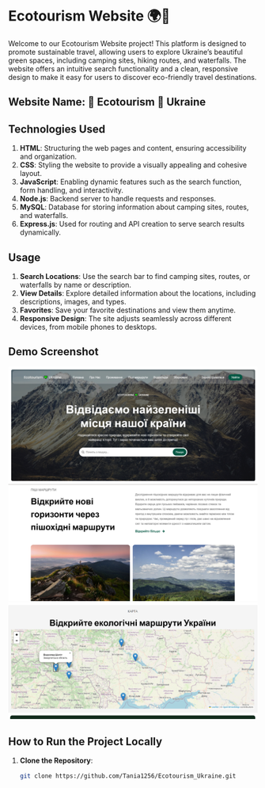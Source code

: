 # Ecotourism Website 🌍💚

Welcome to our Ecotourism Website project! This platform is designed to promote sustainable travel, allowing users to explore Ukraine’s beautiful green spaces, including camping sites, hiking routes, and waterfalls. The website offers an intuitive search functionality and a clean, responsive design to make it easy for users to discover eco-friendly travel destinations.

## Website Name: 🌱 Ecotourism 💚 Ukraine

## Technologies Used

1. **HTML**: Structuring the web pages and content, ensuring accessibility and organization.
2. **CSS**: Styling the website to provide a visually appealing and cohesive layout. 
3. **JavaScript**: Enabling dynamic features such as the search function, form handling, and interactivity.
4. **Node.js**: Backend server to handle requests and responses.
5. **MySQL**: Database for storing information about camping sites, routes, and waterfalls.
6. **Express.js**: Used for routing and API creation to serve search results dynamically.

## Usage

1. **Search Locations**: Use the search bar to find camping sites, routes, or waterfalls by name or description.
2. **View Details**: Explore detailed information about the locations, including descriptions, images, and types.
3. **Favorites**: Save your favorite destinations and view them anytime.
4. **Responsive Design**: The site adjusts seamlessly across different devices, from mobile phones to desktops.

## Demo Screenshot

![](ecotourism/screen1.png)
![](ecotourism/screen2.png)
![](ecotourism/screen3.png)


## How to Run the Project Locally

1. **Clone the Repository**:
   ```bash
   git clone https://github.com/Tania1256/Ecotourism_Ukraine.git